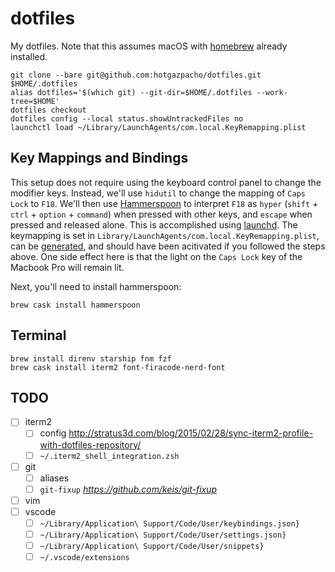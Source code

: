 # dotfiles

My dotfiles. Note that this assumes macOS with [homebrew](https://brew.sh) already installed.

```console
git clone --bare git@github.com:hotgazpacho/dotfiles.git $HOME/.dotfiles
alias dotfiles='$(which git) --git-dir=$HOME/.dotfiles --work-tree=$HOME'
dotfiles checkout
dotfiles config --local status.showUntrackedFiles no
launchctl load ~/Library/LaunchAgents/com.local.KeyRemapping.plist
```

## Key Mappings and Bindings

This setup does not require using the keyboard control panel to change the modifier keys. Instead, we'll use `hidutil` to change the mapping of `Caps Lock` to `F18`. We'll then use [Hammerspoon](https://hammerspoon.org) to interpret `F18` as `hyper` (`shift` + `ctrl` + `option` + `command`) when pressed with other keys, and `escape` when pressed and released alone. This is accomplished using [launchd](https://www.launchd.info). The keymapping is set in `Library/LaunchAgents/com.local.KeyRemapping.plist`, can be [generated](https://hidutil-generator.netlify.app), and should have been acitivated if you followed the steps above. One side effect here is that the light on the `Caps Lock` key of the Macbook Pro will remain lit.

Next, you'll need to install hammerspoon:

```console
brew cask install hammerspoon
```

## Terminal

```console
brew install direnv starship fnm fzf
brew cask install iterm2 font-firacode-nerd-font
```

## TODO
- [ ] iterm2 
  - [ ] config http://stratus3d.com/blog/2015/02/28/sync-iterm2-profile-with-dotfiles-repository/
  - [ ] `~/.iterm2_shell_integration.zsh`
- [ ] git
  - [ ] aliases
  - [ ] `git-fixup` *https://github.com/keis/git-fixup*
- [ ] vim
- [ ] vscode 
  - [ ] `~/Library/Application\ Support/Code/User/keybindings.json}`
  - [ ] `~/Library/Application\ Support/Code/User/settings.json}`
  - [ ] `~/Library/Application\ Support/Code/User/snippets}`
  - [ ] `~/.vscode/extensions`
